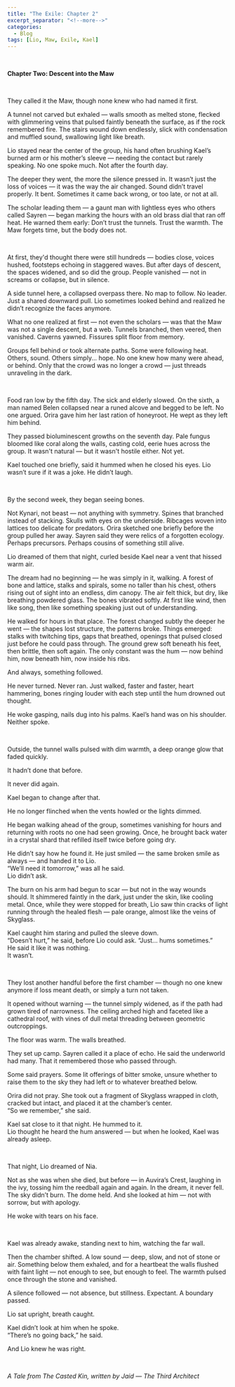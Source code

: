 ```yaml
---
title: "The Exile: Chapter 2"
excerpt_separator: "<!--more-->"
categories:
  - Blog
tags: [Lio, Maw, Exile, Kael]
---
```


<br/>

**Chapter Two: Descent into the Maw**

<br/>

They called it the Maw, though none knew who had named it first.

A tunnel not carved but exhaled — walls smooth as melted stone, flecked with glimmering veins that pulsed faintly beneath the surface, as if the rock remembered fire. The stairs wound down endlessly, slick with condensation and muffled sound, swallowing light like breath.

Lio stayed near the center of the group, his hand often brushing Kael’s burned arm or his mother’s sleeve — needing the contact but rarely speaking. No one spoke much. Not after the fourth day.

The deeper they went, the more the silence pressed in. It wasn’t just the loss of voices — it was the way the air changed. Sound didn’t travel properly. It bent. Sometimes it came back wrong, or too late, or not at all.

The scholar leading them — a gaunt man with lightless eyes who others called Sayren — began marking the hours with an old brass dial that ran off heat. He warned them early: Don’t trust the tunnels. Trust the warmth. The Maw forgets time, but the body does not.

<br/>

At first, they'd thought there were still hundreds — bodies close, voices hushed, footsteps echoing in staggered waves. But after days of descent, the spaces widened, and so did the group. People vanished — not in screams or collapse, but in silence.

A side tunnel here, a collapsed overpass there. No map to follow. No leader. Just a shared downward pull. Lio sometimes looked behind and realized he didn’t recognize the faces anymore.

What no one realized at first — not even the scholars — was that the Maw was not a single descent, but a web. Tunnels branched, then veered, then vanished. Caverns yawned. Fissures split floor from memory.

Groups fell behind or took alternate paths. Some were following heat. Others, sound. Others simply... hope. No one knew how many were ahead, or behind. Only that the crowd was no longer a crowd — just threads unraveling in the dark.

<br/>

Food ran low by the fifth day. The sick and elderly slowed. On the sixth, a man named Belen collapsed near a runed alcove and begged to be left. No one argued. Orira gave him her last ration of honeyroot. He wept as they left him behind.

They passed bioluminescent growths on the seventh day. Pale fungus bloomed like coral along the walls, casting cold, eerie hues across the group. It wasn't natural — but it wasn't hostile either. Not yet.

Kael touched one briefly, said it hummed when he closed his eyes. Lio wasn’t sure if it was a joke. He didn’t laugh.

<br/>

By the second week, they began seeing bones.

Not Kynari, not beast — not anything with symmetry. Spines that branched instead of stacking. Skulls with eyes on the underside. Ribcages woven into lattices too delicate for predators. Orira sketched one briefly before the group pulled her away. Sayren said they were relics of a forgotten ecology. Perhaps precursors. Perhaps cousins of something still alive.

Lio dreamed of them that night, curled beside Kael near a vent that hissed warm air.

The dream had no beginning — he was simply in it, walking. A forest of bone and lattice, stalks and spirals, some no taller than his chest, others rising out of sight into an endless, dim canopy. The air felt thick, but dry, like breathing powdered glass. The bones vibrated softly. At first like wind, then like song, then like something speaking just out of understanding.

He walked for hours in that place. The forest changed subtly the deeper he went — the shapes lost structure, the patterns broke. Things emerged: stalks with twitching tips, gaps that breathed, openings that pulsed closed just before he could pass through. The ground grew soft beneath his feet, then brittle, then soft again. The only constant was the hum — now behind him, now beneath him, now inside his ribs.

And always, something followed.

He never turned. Never ran. Just walked, faster and faster, heart hammering, bones ringing louder with each step until the hum drowned out thought.

He woke gasping, nails dug into his palms. Kael’s hand was on his shoulder. Neither spoke.

<br/>

Outside, the tunnel walls pulsed with dim warmth, a deep orange glow that faded quickly.

It hadn’t done that before.

It never did again.

Kael began to change after that.

He no longer flinched when the vents howled or the lights dimmed.

He began walking ahead of the group, sometimes vanishing for hours and returning with roots no one had seen growing. Once, he brought back water in a crystal shard that refilled itself twice before going dry.

He didn’t say how he found it. He just smiled — the same broken smile as always — and handed it to Lio.  
“We’ll need it tomorrow,” was all he said.  
Lio didn’t ask.

The burn on his arm had begun to scar — but not in the way wounds should. It shimmered faintly in the dark, just under the skin, like cooling metal. Once, while they were stopped for breath, Lio saw thin cracks of light running through the healed flesh — pale orange, almost like the veins of Skyglass.

Kael caught him staring and pulled the sleeve down.  
“Doesn’t hurt,” he said, before Lio could ask. “Just... hums sometimes.”  
He said it like it was nothing.  
It wasn’t.

<br/>

They lost another handful before the first chamber — though no one knew anymore if loss meant death, or simply a turn not taken.

It opened without warning — the tunnel simply widened, as if the path had grown tired of narrowness. The ceiling arched high and faceted like a cathedral roof, with vines of dull metal threading between geometric outcroppings.

The floor was warm. The walls breathed.

They set up camp. Sayren called it a place of echo. He said the underworld had many. That it remembered those who passed through.

Some said prayers. Some lit offerings of bitter smoke, unsure whether to raise them to the sky they had left or to whatever breathed below.

Orira did not pray. She took out a fragment of Skyglass wrapped in cloth, cracked but intact, and placed it at the chamber’s center.  
“So we remember,” she said.

Kael sat close to it that night. He hummed to it.  
Lio thought he heard the hum answered — but when he looked, Kael was already asleep.

<br/>

That night, Lio dreamed of Nia.

Not as she was when she died, but before — in Auvira’s Crest, laughing in the ivy, tossing him the reedball again and again. In the dream, it never fell. The sky didn’t burn. The dome held. And she looked at him — not with sorrow, but with apology.

He woke with tears on his face.

<br/>

Kael was already awake, standing next to him, watching the far wall.

Then the chamber shifted. A low sound — deep, slow, and not of stone or air. Something below them exhaled, and for a heartbeat the walls flushed with faint light — not enough to see, but enough to feel. The warmth pulsed once through the stone and vanished.

A silence followed — not absence, but stillness. Expectant. A boundary passed.

Lio sat upright, breath caught.

Kael didn’t look at him when he spoke.  
“There’s no going back,” he said.

And Lio knew he was right.

<br/>

*A Tale from The Casted Kin, written by Jaid — The Third Architect*
<br/>
